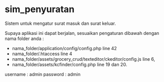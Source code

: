 # sim_penyuratan
Sistem untuk mengatur surat masuk dan surat keluar.

Supaya aplikasi ini dapat berjalan, sesuaikan pengaturan dibawah dengan nama folder anda :

* nama_folder/application/config/config.php line 42
* nama_folder/.htaccess line 4
* nama_folder/assets/grocery_crud/texteditor/ckeditor/config.js line 6,
* nama_folder/assets/kcfinder/config.php line 19 dan 20.

username : admin
password : admin